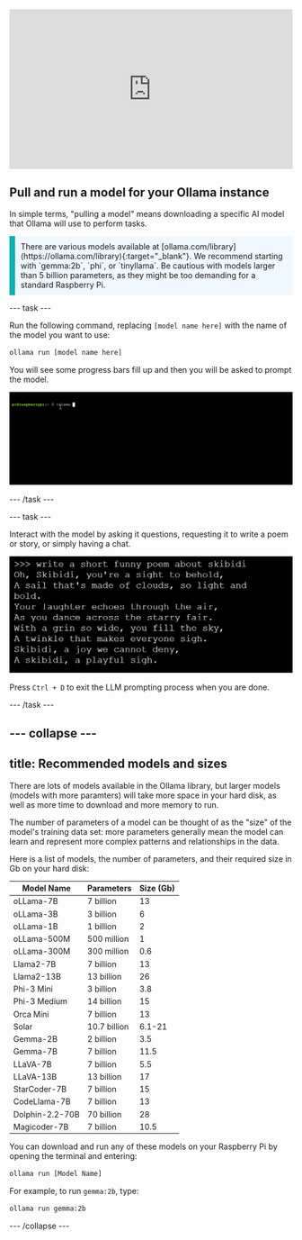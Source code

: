 <html>
  <div style="position: relative; overflow: hidden; padding-top: 56.25%;">
    <iframe style="position: absolute; top: 0; left: 0; right: 0; width: 100%; height: 100%; border: none;" src="https://www.youtube.com/embed/ti2X9eKqji8?rel=0&cc_load_policy=1" allowfullscreen allow="accelerometer; autoplay; clipboard-write; encrypted-media; gyroscope; picture-in-picture; web-share">
    </iframe>
  </div>
</html>

## Pull and run a model for your Ollama instance

In simple terms, "pulling a model" means downloading a specific AI model that Ollama will use to perform tasks. 

<p style='border-left: solid; border-width:10px; border-color: #0faeb0; background-color: aliceblue; padding: 10px;'>
There are various models available at [ollama.com/library](https://ollama.com/library){:target="_blank"}. We recommend starting with `gemma:2b`, `phi`, or `tinyllama`. Be cautious with models larger than 5 billion parameters, as they might be too demanding for a standard Raspberry Pi.
</p>

--- task ---

Run the following command, replacing `[model name here]` with the name of the model you want to use:

```sh
ollama run [model name here]
```
You will see some progress bars fill up and then you will be asked to prompt the model.

![Animation showing a command line interface with the prompt displaying "pi@raspberrypi:~ $" followed by a command being typed.](images/run_gemma2b.gif)

--- /task ---

--- task ---

Interact with the model by asking it questions, requesting it to write a poem or story, or simply having a chat.

![Screenshot of a black background with white text displaying a short, funny poem about skibidi. Whatever that is.](images/skibidi.png)

Press `Ctrl + D` to exit the LLM prompting process when you are done.

--- /task ---

--- collapse ---
---
title: Recommended models and sizes
---

There are lots of models available in the Ollama library, but larger models (models with more paramters) will take more space in your hard disk, as well as more time to download and more memory to run. 

The number of parameters of a model can be thought of as the "size" of the model's training data set: more parameters generally mean the model can learn and represent more complex patterns and relationships in the data.

Here is a list of models, the number of parameters, and their required size in Gb on your hard disk: 

| Model Name       | Parameters    | Size (Gb) |
| ---------------- | ------------- | --------- |
| oLLama-7B        | 7 billion     | 13        |
| oLLama-3B        | 3 billion     | 6         |
| oLLama-1B        | 1 billion     | 2         |
| oLLama-500M      | 500 million   | 1         |
| oLLama-300M      | 300 million   | 0.6       |
| Llama2-7B        | 7 billion     | 13        |
| Llama2-13B       | 13 billion    | 26        |
| Phi-3 Mini       | 3 billion     | 3.8       |
| Phi-3 Medium     | 14 billion    | 15        |
| Orca Mini        | 7 billion     | 13        |
| Solar            | 10.7 billion  | 6.1-21    |
| Gemma-2B         | 2 billion     | 3.5       |
| Gemma-7B         | 7 billion     | 11.5      |
| LLaVA-7B         | 7 billion     | 5.5       |
| LLaVA-13B        | 13 billion    | 17        |
| StarCoder-7B     | 7 billion     | 15        |
| CodeLlama-7B     | 7 billion     | 13        |
| Dolphin-2.2-70B  | 70 billion    | 28        |
| Magicoder-7B     | 7 billion     | 10.5      |

You can download and run any of these models on your Raspberry Pi by opening the terminal and entering:

```bash
ollama run [Model Name]
```

For example, to run `gemma:2b`, type:

```bash
ollama run gemma:2b
```

--- /collapse ---
